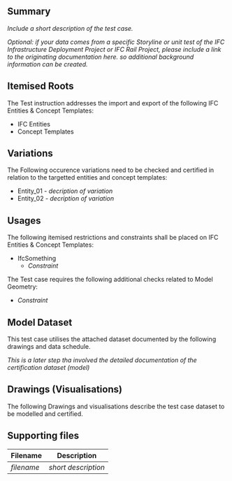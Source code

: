 ## Summary

*Include a short description of the test case.*

*Optional: if your data comes from a specific Storyline or unit test of the IFC Infrastructure Deployment Project or IFC Rail Project, please include a link to the originating documentation here. so additional background information can be created.*


## Itemised Roots
The Test instruction addresses the import and export of the following IFC Entities & Concept Templates:

- IFC Entities
- Concept Templates

## Variations
The Following occurence variations need to be checked and certified in relation to the targetted entities and concept templates:

- Entity_01 - *decription of variation*
- Entity_02 - *decription of variation*


## Usages
The following itemised restrictions and constraints shall be placed on IFC Entities & Concept Templates:

- IfcSomething
    - *Constraint*


The Test case requires the following additional checks related to Model Geometry:

- *Constraint*


## Model Dataset
This test case utilises the attached dataset documented by the following drawings and data schedule. 

*This is a later step tha involved the detailed documentation of the certification dataset (model)*


## Drawings (Visualisations)
The following Drawings and visualisations describe the test case dataset to be modelled and certified.


## Supporting files

| Filename                          | Description                               |
|-----------------------------------|-------------------------------------------|
| *filename*                        | *short description*                       |